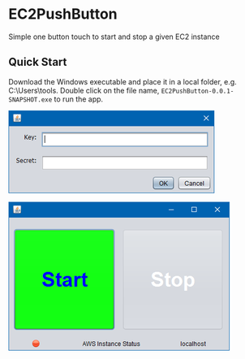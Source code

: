 # EC2PushButton

Simple one button touch to start and stop a given EC2 instance

## Quick Start

Download the Windows executable and place it in a local folder, e.g. C:\Users\tools. Double click on the file name, `EC2PushButton-0.0.1-SNAPSHOT.exe` to run the app.

![Login](images/login.png)

![App Start](images/app-start.png)
